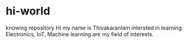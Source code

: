 # hi-world
knowing repository
Hi my name is ThivakaranIam intersted in learning. Electronics, IoT, Machine learning are my field of interests. 
